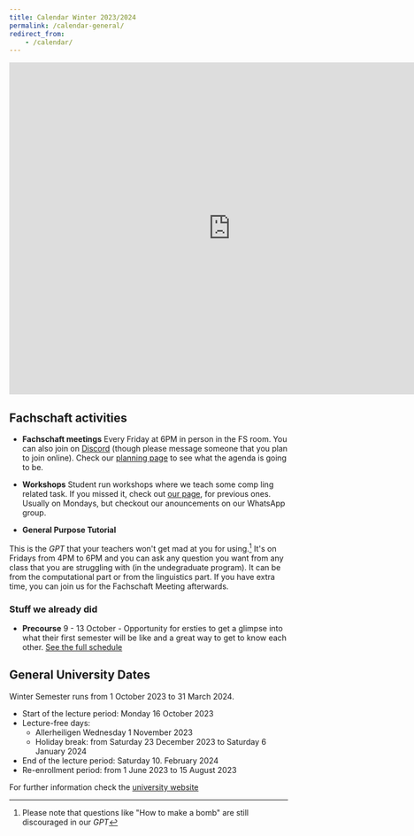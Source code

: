 ```yaml
---
title: Calendar Winter 2023/2024
permalink: /calendar-general/
redirect_from:
    - /calendar/
---
```



<iframe src="https://calendar.google.com/calendar/u/0/embed?src=b8b5e3308a11d1f02ea9a710a07116117b568951be60f5325846200d09ae9f25@group.calendar.google.com&ctz=Europe/Berlin"  width="800" height="600" frameborder="0" scrolling="no">  </iframe>



## Fachschaft activities

- **Fachschaft meetings** Every Friday at 6PM in person in the FS room. You can also join on [Discord](https://discord.gg/FcaEeaE6WN) (though please message someone that you plan to join online). Check our [planning page](https://github.com/fs-linguistics/Fachschaft-Planning) to see what the agenda is going to be.
- **Workshops** 
Student run workshops where we teach some comp ling related task. If you missed it, check out [our page](/student-workshops/), for previous ones. Usually on Mondays, but checkout our anouncements on our WhatsApp group.


- **General Purpose Tutorial**

This is the *GPT* that your teachers won't get mad at you for using.[^1]  It's on Fridays from 4PM to 6PM and you can ask any question you want from any class that you are struggling with (in the undegraduate program). It can be from the computational part or from the linguistics part.  If you have extra time, you can join us for the Fachschaft Meeting afterwards. 

[^1]: Please note that questions like "How to make a bomb" are still discouraged in our *GPT*




### Stuff we already did


- **Precourse** 9 - 13 October - Opportunity for ersties to get a glimpse into what their first semester will be like and a great way to get to know each other. [See the full schedule](/precourse-schedule/)


## General University Dates

Winter Semester runs from 1 October 2023 to 31 March 2024.

- Start of the lecture period: Monday 16 October 2023
- Lecture-free days:
    - Allerheiligen Wednesday 1 November 2023
    - Holiday break: from Saturday 23 December 2023 to Saturday 6 January 2024
- End of the lecture period: Saturday 10. February 2024
- Re-enrollment period: from 1 June 2023 to 15 August 2023

For further information check the [university website](https://uni-tuebingen.de/studium/studienorganisation/semester-und-studienplanung/semestertermine/semestertermine-bis-2027/)
